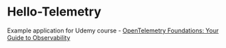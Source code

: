 # Hello-Telemetry

Example application for Udemy course - [OpenTelemetry Foundations: Your Guide to Observability](https://www.udemy.com/course/opentelemetry-foundations)